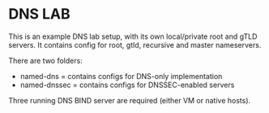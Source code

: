 # DNS LAB

This is an example DNS lab setup, with its own local/private root and gTLD servers. It contains config for root, gtld, recursive and master nameservers.

There are two folders:
* named-dns = contains configs for DNS-only implementation
* named-dnssec = contains configs for DNSSEC-enabled servers

Three running DNS BIND server are required (either VM or native hosts). 
